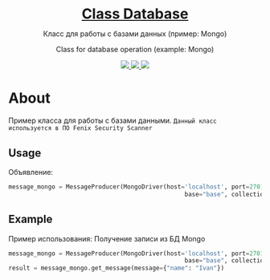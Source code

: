 <h1 align="center" style="border-bottom: none !important; margin-bottom: 5px !important;"><a href="#">Class Database</a></h1>
<p align="center">Класс для работы с базами данных (пример: Mongo)</p>
<p align="center">
Class for database operation (example: Mongo)
</p>
<p align="center">
  <a href="#">
    <img src="https://img.shields.io/github/license/crocup/Service-Database" />
  </a>
<a href="#">
    <img src="https://img.shields.io/github/last-commit/crocup/Service-Database" />
  </a>
  <a href="#">
    <img src="https://img.shields.io/github/stars/crocup/Service-Database?style=social" />
  </a>
</p>

# About
Пример класса для работы с базами данными.
`Данный класс используется в ПО Fenix Security Scanner`

## Usage
Объявление:
```python
message_mongo = MessageProducer(MongoDriver(host='localhost', port=27017,
                                                 base="base", collection="collection"))
```

## Example
Пример использования: Получение записи из БД Mongo
```python
message_mongo = MessageProducer(MongoDriver(host='localhost', port=27017,
                                                 base="base", collection="collection"))
result = message_mongo.get_message(message={"name": "Ivan"})
```
